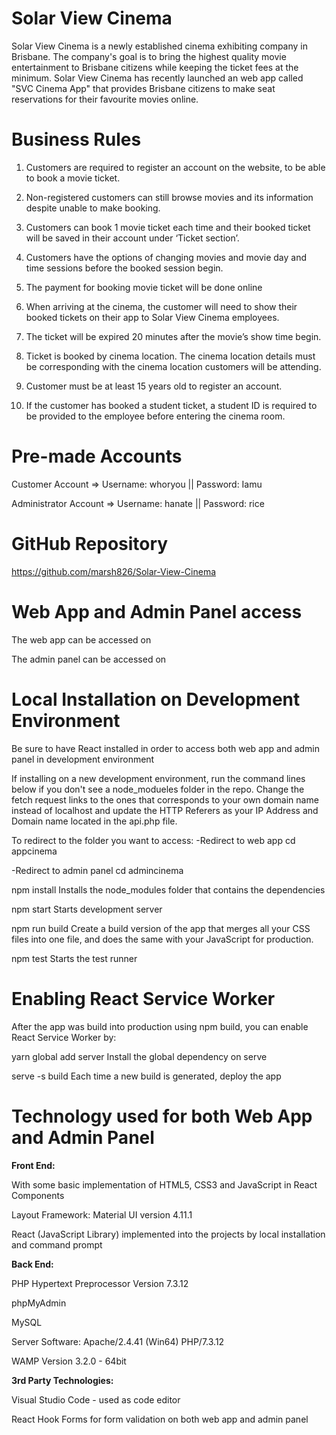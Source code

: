 # Solar View Cinema
Solar View Cinema is a newly established cinema exhibiting company in Brisbane. The company's goal is to bring the highest quality movie entertainment to Brisbane citizens while keeping the ticket fees at the minimum. Solar View Cinema has recently launched an web app called "SVC Cinema App" that provides Brisbane citizens to make seat reservations for their favourite movies online.

# Business Rules
1. Customers are required to register an account on the website, to be able to book a movie ticket. 

2. Non-registered customers can still browse movies and its information despite unable to make booking.  

3. Customers can book 1 movie ticket each time and their booked ticket will be saved in their account under ‘Ticket section’. 

4. Customers have the options of changing movies and movie day and time sessions before the booked session begin. 

5. The payment for booking movie ticket will be done online 

6. When arriving at the cinema, the customer will need to show their booked tickets on their app to Solar View Cinema employees.  

7. The ticket will be expired 20 minutes after the movie’s show time begin.  

8. Ticket is booked by cinema location. The cinema location details must be corresponding with the cinema location customers will be attending.  

9. Customer must be at least 15 years old to register an account. 

10. If the customer has booked a student ticket, a student ID is required to be provided to the employee before entering the cinema room. 

# Pre-made Accounts 
Customer Account => Username: whoryou || Password: Iamu

Administrator Account => Username: hanate || Password: rice

# GitHub Repository
https://github.com/marsh826/Solar-View-Cinema

# Web App and Admin Panel access
The web app can be accessed on 

The admin panel can be accessed on

# Local Installation on Development Environment
Be sure to have React installed in order to access both web app and admin panel in development environment

If installing on a new development environment, run the command lines below if you don't see a node_modueles folder in the repo. 
Change the fetch request links to the ones that corresponds to your own domain name instead of localhost and update the HTTP Referers as your IP Address and Domain name located in the api.php file.

To redirect to the folder you want to access:
-Redirect to web app
cd appcinema

-Redirect to admin panel
cd admincinema

npm install 
Installs the node_modules folder that contains the dependencies

npm start 
Starts development server

npm run build
Create a build version of the app that merges all your CSS files into one file, and does the same with your JavaScript for production.

npm test
Starts the test runner

# Enabling React Service Worker
After the app was build into production using npm build, you can enable React Service Worker by:

yarn global add server
Install the global dependency on serve

serve -s build
Each time a new build is generated, deploy the app

# Technology used for both Web App and Admin Panel
**Front End:**

With some basic implementation of HTML5, CSS3 and JavaScript in React Components

Layout Framework: Material UI version 4.11.1

React (JavaScript Library) implemented into the projects by local installation and command prompt

**Back End:**

PHP Hypertext Preprocessor Version 7.3.12

phpMyAdmin

MySQL

Server Software: Apache/2.4.41 (Win64) PHP/7.3.12

WAMP Version 3.2.0 - 64bit

**3rd Party Technologies:**

Visual Studio Code - used as code editor

React Hook Forms for form validation on both web app and admin panel










